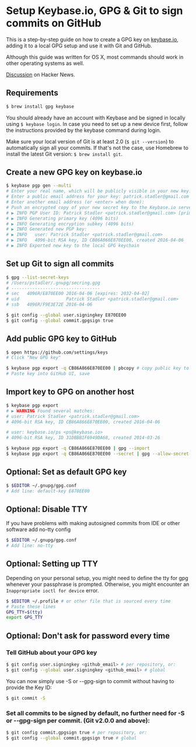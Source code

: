 # Setup Keybase.io, GPG & Git to sign commits on GitHub

This is a step-by-step guide on how to create a GPG key on [keybase.io](https://keybase.io), adding it to a local GPG setup and use it with Git and GitHub.

Although this guide was written for OS X, most commands should work in other operating systems as well.

[Discussion](https://news.ycombinator.com/item?id=12289481) on Hacker News.

## Requirements

```sh
$ brew install gpg keybase
```

You should already have an account with Keybase and be signed in locally using `$ keybase login`. In case you need to set up a new device first, follow the instructions provided by the keybase command during login.

Make sure your local version of Git is at least 2.0 (`$ git --version`) to automatically sign all your commits. If that's not the case, use Homebrew to install the latest Git version: `$ brew install git`.

## Create a new GPG key on keybase.io

```sh
$ keybase pgp gen --multi
# Enter your real name, which will be publicly visible in your new key: Patrick Stadler
# Enter a public email address for your key: patrick.stadler@gmail.com
# Enter another email address (or <enter> when done):
# Push an encrypted copy of your new secret key to the Keybase.io server? [Y/n] Y
# ▶ INFO PGP User ID: Patrick Stadler <patrick.stadler@gmail.com> [primary]
# ▶ INFO Generating primary key (4096 bits)
# ▶ INFO Generating encryption subkey (4096 bits)
# ▶ INFO Generated new PGP key:
# ▶ INFO   user: Patrick Stadler <patrick.stadler@gmail.com>
# ▶ INFO   4096-bit RSA key, ID CB86A866E870EE00, created 2016-04-06
# ▶ INFO Exported new key to the local GPG keychain
```

## Set up Git to sign all commits

```sh
$ gpg --list-secret-keys
# /Users/pstadler/.gnupg/secring.gpg
# ----------------------------------
# sec   4096R/E870EE00 2016-04-06 [expires: 2032-04-02]
# uid                  Patrick Stadler <patrick.stadler@gmail.com>
# ssb   4096R/F9E3E72E 2016-04-06

$ git config --global user.signingkey E870EE00
$ git config --global commit.gpgsign true
```

## Add public GPG key to GitHub

```sh
$ open https://github.com/settings/keys
# Click "New GPG key"

$ keybase pgp export -q CB86A866E870EE00 | pbcopy # copy public key to clipboard
# Paste key into GitHub UI, save
```

## Import key to GPG on another host

```sh
$ keybase pgp export
# ▶ WARNING Found several matches:
# user: Patrick Stadler <patrick.stadler@gmail.com>
# 4096-bit RSA key, ID CB86A866E870EE00, created 2016-04-06

# user: keybase.io/ps <ps@keybase.io>
# 4096-bit RSA key, ID 31DBBB1F6949DA68, created 2014-03-26

$ keybase pgp export -q CB86A866E870EE00 | gpg --import
$ keybase pgp export -q CB86A866E870EE00 --secret | gpg --allow-secret-key-import --import
```

## Optional: Set as default GPG key

```sh
$ $EDITOR ~/.gnupg/gpg.conf
# Add line: default-key E870EE00
```

## Optional: Disable TTY 
If you have problems with making autosigned commits from IDE or other software add no-tty config
```sh
$ $EDITOR ~/.gnupg/gpg.conf
# Add line: no-tty
```

## Optional: Setting up TTY  
Depending on your personal setup, you might need to define the tty for gpg
whenever your passphrase is prompted. Otherwise, you might encounter an `Inappropriate
ioctl for device` error.
```sh
$ $EDITOR ~/.profile # or other file that is sourced every time
# Paste these lines
GPG_TTY=$(tty)
export GPG_TTY
```

## Optional: Don't ask for password every time

### Tell GitHub about your GPG key
```sh
$ git config user.signingkey <github_email> # per repository, or:
$ git config --global user.signingkey <github_email> # global
```
You can now simply use -S or --gpg-sign to commit without having to provide the Key ID:
```sh
$ git commit -S
```

### Set all commits to be signed by default, no further need for -S or --gpg-sign per commit. (Git v2.0.0 and above):
```sh
$ git config commit.gpgsign true # per repository, or:
$ git config --global commit.gpgsign true # global
```
